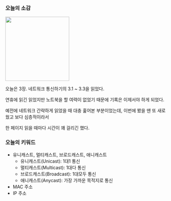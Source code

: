 ### 오늘의 소감

<image src="2024-02-09_회고_0.jpeg" style="width: 200px;"> <br>

오늘은 3장. 네트워크 통신하기의 3.1 ~ 3.3을 읽었다.

연휴에 읽긴 읽었지만 노트북을 할 여력이 없었기 때문에 기록은 이제서야 하게 되었다.

예전에 네트워크 간략하게 읽었을 때 대충 훑어본 부분이었는데, 이번에 봤을 땐 또 새로웠고 보다 심층적이라서

한 페이지 읽을 때마다 시간이 꽤 걸리긴 했다.

### 오늘의 키워드

- 유니캐스트, 멀티캐스트, 브로드캐스트, 애니캐스트
  - 유니캐스트(Unicast): 1대1 통신
  - 멀티캐스트(Multicast): 1대다 통신
  - 브로드캐스트(Broadcast): 1대모두 통신
  - 애니캐스트(Anycast): 가장 가까운 목적지로 통신
- MAC 주소
- IP 주소
